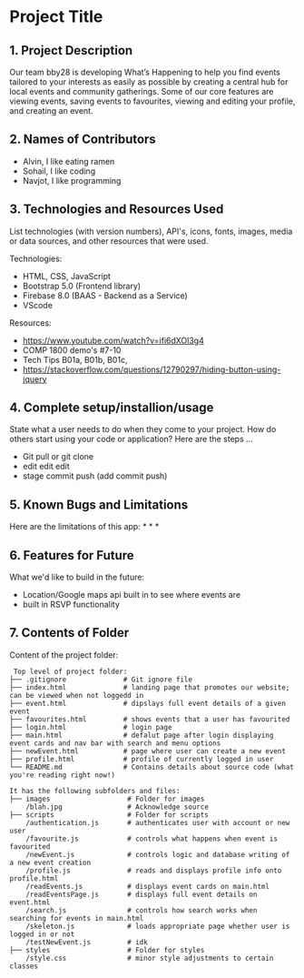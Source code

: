# Project Title

## 1. Project Description
Our team bby28 is developing What’s Happening to help you find events tailored to your interests as easily as possible by creating a central hub for local events and community gatherings. Some of our core features are viewing events, saving events to favourites, viewing and editing your profile, and creating an event. 

## 2. Names of Contributors

* Alvin, I like eating ramen
* Sohail, I like coding
* Navjot, I like programming
	
## 3. Technologies and Resources Used
List technologies (with version numbers), API's, icons, fonts, images, media or data sources, and other resources that were used.

Technologies: 
* HTML, CSS, JavaScript
* Bootstrap 5.0 (Frontend library)
* Firebase 8.0 (BAAS - Backend as a Service)
* VScode

Resources: 
* https://www.youtube.com/watch?v=ifi6dXOl3g4 
* COMP 1800 demo's #7-10
* Tech Tips B01a, B01b, B01c,
* https://stackoverflow.com/questions/12790297/hiding-button-using-jquery 

## 4. Complete setup/installion/usage
State what a user needs to do when they come to your project.  How do others start using your code or application?
Here are the steps ...
* Git pull or git clone
* edit edit edit
* stage commit push (add commit push)

## 5. Known Bugs and Limitations
Here are the limitations of this app:
* 
* 
* 

## 6. Features for Future
What we'd like to build in the future:
* Location/Google maps api built in to see where events are
* built in RSVP functionality
	
## 7. Contents of Folder
Content of the project folder:

```
 Top level of project folder: 
├── .gitignore              # Git ignore file
├── index.html              # landing page that promotes our website; can be viewed when not loggedd in
├── event.html              # dipslays full event details of a given event
├── favourites.html         # shows events that a user has favourited
├── login.html              # login page 
├── main.html               # defalut page after login displaying event cards and nav bar with search and menu options
├── newEvent.html           # page where user can create a new event 
├── profile.html            # profile of currently logged in user
└── README.md               # Contains details about source code (what you're reading right now!)

It has the following subfolders and files:
├── images                   # Folder for images
    /blah.jpg                # Acknowledge source
├── scripts                  # Folder for scripts
    /authentication.js       # authenticates user with account or new user 
    /favourite.js            # controls what happens when event is favourited
    /newEvent.js             # controls logic and database writing of a new event creation
    /profile.js              # reads and displays profile info onto profile.html
    /readEvents.js           # displays event cards on main.html
    /readEventsPage.js       # displays full event details on event.html
    /search.js               # controls how search works when searching for events in main.html
    /skeleton.js             # loads appropriate page whether user is logged in or not
    /testNewEvent.js         # idk
├── styles                   # Folder for styles
    /style.css               # minor style adjustments to certain classes



```


